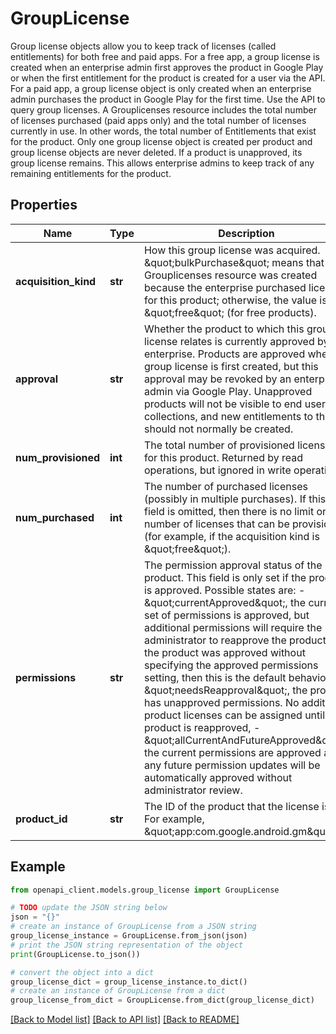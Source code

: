 # GroupLicense

Group license objects allow you to keep track of licenses (called entitlements) for both free and paid apps. For a free app, a group license is created when an enterprise admin first approves the product in Google Play or when the first entitlement for the product is created for a user via the API. For a paid app, a group license object is only created when an enterprise admin purchases the product in Google Play for the first time. Use the API to query group licenses. A Grouplicenses resource includes the total number of licenses purchased (paid apps only) and the total number of licenses currently in use. In other words, the total number of Entitlements that exist for the product. Only one group license object is created per product and group license objects are never deleted. If a product is unapproved, its group license remains. This allows enterprise admins to keep track of any remaining entitlements for the product.

## Properties

Name | Type | Description | Notes
------------ | ------------- | ------------- | -------------
**acquisition_kind** | **str** | How this group license was acquired. \&quot;bulkPurchase\&quot; means that this Grouplicenses resource was created because the enterprise purchased licenses for this product; otherwise, the value is \&quot;free\&quot; (for free products). | [optional] 
**approval** | **str** | Whether the product to which this group license relates is currently approved by the enterprise. Products are approved when a group license is first created, but this approval may be revoked by an enterprise admin via Google Play. Unapproved products will not be visible to end users in collections, and new entitlements to them should not normally be created. | [optional] 
**num_provisioned** | **int** | The total number of provisioned licenses for this product. Returned by read operations, but ignored in write operations. | [optional] 
**num_purchased** | **int** | The number of purchased licenses (possibly in multiple purchases). If this field is omitted, then there is no limit on the number of licenses that can be provisioned (for example, if the acquisition kind is \&quot;free\&quot;). | [optional] 
**permissions** | **str** | The permission approval status of the product. This field is only set if the product is approved. Possible states are: - \&quot;currentApproved\&quot;, the current set of permissions is approved, but additional permissions will require the administrator to reapprove the product (If the product was approved without specifying the approved permissions setting, then this is the default behavior.), - \&quot;needsReapproval\&quot;, the product has unapproved permissions. No additional product licenses can be assigned until the product is reapproved, - \&quot;allCurrentAndFutureApproved\&quot;, the current permissions are approved and any future permission updates will be automatically approved without administrator review.  | [optional] 
**product_id** | **str** | The ID of the product that the license is for. For example, \&quot;app:com.google.android.gm\&quot;. | [optional] 

## Example

```python
from openapi_client.models.group_license import GroupLicense

# TODO update the JSON string below
json = "{}"
# create an instance of GroupLicense from a JSON string
group_license_instance = GroupLicense.from_json(json)
# print the JSON string representation of the object
print(GroupLicense.to_json())

# convert the object into a dict
group_license_dict = group_license_instance.to_dict()
# create an instance of GroupLicense from a dict
group_license_from_dict = GroupLicense.from_dict(group_license_dict)
```
[[Back to Model list]](../README.md#documentation-for-models) [[Back to API list]](../README.md#documentation-for-api-endpoints) [[Back to README]](../README.md)


